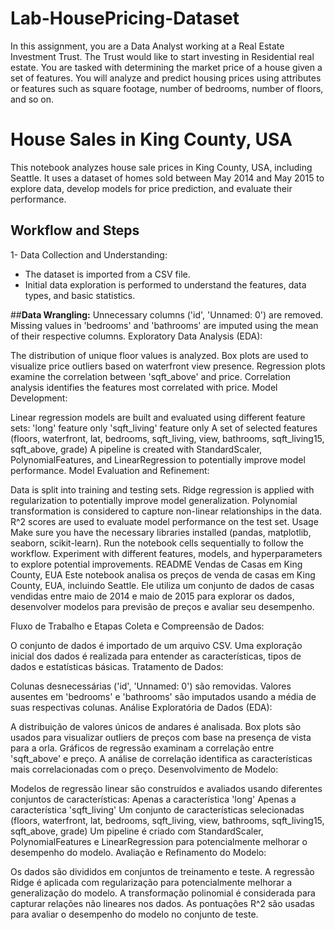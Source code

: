 # Lab-HousePricing-Dataset
In this assignment, you are a Data Analyst working at a Real Estate Investment Trust. The Trust would like to start investing in Residential real estate. You are tasked with determining the market price of a house given a set of features. You will analyze and predict housing prices using attributes or features such as square footage, number of bedrooms, number of floors, and so on.

# House Sales in King County, USA
This notebook analyzes house sale prices in King County, USA, including Seattle. It uses a dataset of homes sold between May 2014 and May 2015 to explore data, develop models for price prediction, and evaluate their performance.

## Workflow and Steps
1- Data Collection and Understanding:
  - The dataset is imported from a CSV file.
  - Initial data exploration is performed to understand the features, data types, and basic statistics.

##**Data Wrangling:**
Unnecessary columns ('id', 'Unnamed: 0') are removed.
Missing values in 'bedrooms' and 'bathrooms' are imputed using the mean of their respective columns.
Exploratory Data Analysis (EDA):

The distribution of unique floor values is analyzed.
Box plots are used to visualize price outliers based on waterfront view presence.
Regression plots examine the correlation between 'sqft_above' and price.
Correlation analysis identifies the features most correlated with price.
Model Development:

Linear regression models are built and evaluated using different feature sets:
'long' feature only
'sqft_living' feature only
A set of selected features (floors, waterfront, lat, bedrooms, sqft_living, view, bathrooms, sqft_living15, sqft_above, grade)
A pipeline is created with StandardScaler, PolynomialFeatures, and LinearRegression to potentially improve model performance.
Model Evaluation and Refinement:

Data is split into training and testing sets.
Ridge regression is applied with regularization to potentially improve model generalization.
Polynomial transformation is considered to capture non-linear relationships in the data.
R^2 scores are used to evaluate model performance on the test set.
Usage
Make sure you have the necessary libraries installed (pandas, matplotlib, seaborn, scikit-learn).
Run the notebook cells sequentially to follow the workflow.
Experiment with different features, models, and hyperparameters to explore potential improvements.
README
Vendas de Casas em King County, EUA
Este notebook analisa os preços de venda de casas em King County, EUA, incluindo Seattle. Ele utiliza um conjunto de dados de casas vendidas entre maio de 2014 e maio de 2015 para explorar os dados, desenvolver modelos para previsão de preços e avaliar seu desempenho.

Fluxo de Trabalho e Etapas
Coleta e Compreensão de Dados:

O conjunto de dados é importado de um arquivo CSV.
Uma exploração inicial dos dados é realizada para entender as características, tipos de dados e estatísticas básicas.
Tratamento de Dados:

Colunas desnecessárias ('id', 'Unnamed: 0') são removidas.
Valores ausentes em 'bedrooms' e 'bathrooms' são imputados usando a média de suas respectivas colunas.
Análise Exploratória de Dados (EDA):

A distribuição de valores únicos de andares é analisada.
Box plots são usados para visualizar outliers de preços com base na presença de vista para a orla.
Gráficos de regressão examinam a correlação entre 'sqft_above' e preço.
A análise de correlação identifica as características mais correlacionadas com o preço.
Desenvolvimento de Modelo:

Modelos de regressão linear são construídos e avaliados usando diferentes conjuntos de características:
Apenas a característica 'long'
Apenas a característica 'sqft_living'
Um conjunto de características selecionadas (floors, waterfront, lat, bedrooms, sqft_living, view, bathrooms, sqft_living15, sqft_above, grade)
Um pipeline é criado com StandardScaler, PolynomialFeatures e LinearRegression para potencialmente melhorar o desempenho do modelo.
Avaliação e Refinamento do Modelo:

Os dados são divididos em conjuntos de treinamento e teste.
A regressão Ridge é aplicada com regularização para potencialmente melhorar a generalização do modelo.
A transformação polinomial é considerada para capturar relações não lineares nos dados.
As pontuações R^2 são usadas para avaliar o desempenho do modelo no conjunto de teste.
